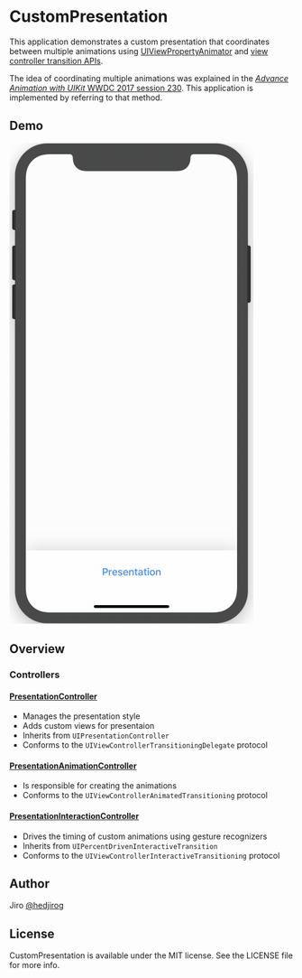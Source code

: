 # CustomPresentation

This application demonstrates a custom presentation that coordinates between multiple animations using [UIViewPropertyAnimator](https://developer.apple.com/documentation/uikit/uiviewpropertyanimator) and [view controller transition APIs](https://developer.apple.com/documentation/uikit/animation_and_haptics/view_controller_transitions). 

The idea of coordinating multiple animations was explained in the [_Advance Animation with UIKit_ WWDC 2017 session 230](https://developer.apple.com/videos/play/wwdc2017/230/). This application is implemented by referring to that method. 

## Demo

![demo](demo.gif)

## Overview

### Controllers

#### [PresentationController](https://github.com/hedjirog/CustomPresentation/blob/master/CustomPresentation/Presentation/PresentationController.swift)


- Manages the presentation style
- Adds custom views for presentaion
- Inherits from `UIPresentationController`
- Conforms to the `UIViewControllerTransitioningDelegate` protocol


#### [PresentationAnimationController](https://github.com/hedjirog/CustomPresentation/blob/master/CustomPresentation/Presentation/PresentationAnimationController.swift)

- Is responsible for creating the animations
- Conforms to the `UIViewControllerAnimatedTransitioning` protocol

#### [PresentationInteractionController](https://github.com/hedjirog/CustomPresentation/blob/master/CustomPresentation/Presentation/PresentationInteractionController.swift)

- Drives the timing of custom animations using gesture recognizers
- Inherits from `UIPercentDrivenInteractiveTransition`
- Conforms to the `UIViewControllerInteractiveTransitioning` protocol

## Author

Jiro [@hedjirog](https://twitter.com/hedjirog)

## License

CustomPresentation is available under the MIT license. See the LICENSE file for more info.

